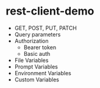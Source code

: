 # rest-client-demo

- GET, POST, PUT, PATCH
- Query parameters
- Authorization
  - Bearer token
  - Basic auth
- File Variables
- Prompt Variables
- Environment Variables
- Custom Variables
